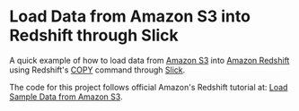 # Load Data from Amazon S3 into Redshift through Slick


A quick example of how to load data from [Amazon S3] into [Amazon Redshift] using Redshift's [COPY] command through [Slick].

The code for this project follows official Amazon's Redshift tutorial at: [Load Sample Data from Amazon S3](https://docs.aws.amazon.com/redshift/latest/gsg/rs-gsg-create-sample-db.html).

[Amazon S3]: https://aws.amazon.com/s3/
[Amazon Redshift]: https://aws.amazon.com/redshift/
[COPY]: https://docs.aws.amazon.com/redshift/latest/dg/r_COPY.html
[Slick]: http://slick.lightbend.com/